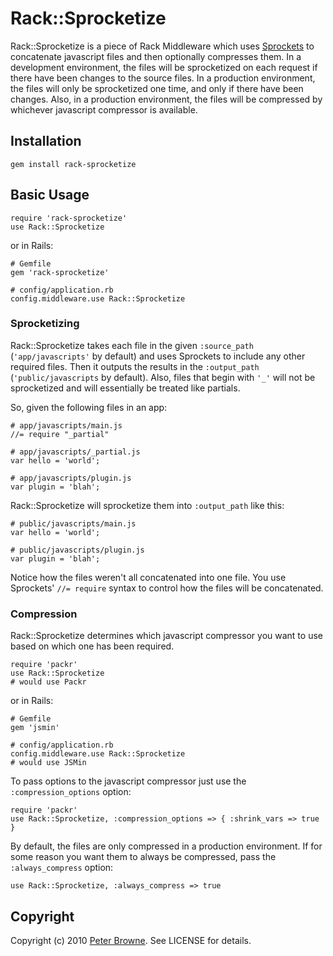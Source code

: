 # Rack::Sprocketize

Rack::Sprocketize is a piece of Rack Middleware which uses [Sprockets](http://getsprockets.org/) to concatenate javascript files and then optionally compresses them. In a development environment, the files will be sprocketized on each request if there have been changes to the source files. In a production environment, the files will only be sprocketized one time, and only if there have been changes. Also, in a production environment, the files will be compressed by whichever javascript compressor is available.

## Installation
    
    gem install rack-sprocketize
    
## Basic Usage

    require 'rack-sprocketize'
    use Rack::Sprocketize
    
or in Rails:
    
    # Gemfile
    gem 'rack-sprocketize'
    
    # config/application.rb
    config.middleware.use Rack::Sprocketize
    
### Sprocketizing
    
Rack::Sprocketize takes each file in the given `:source_path` (`'app/javascripts'` by default) and uses Sprockets to include any other required files. Then it outputs the results in the `:output_path` (`'public/javascripts` by default). Also, files that begin with `'_'` will not be sprocketized and will essentially be treated like partials.

So, given the following files in an app:

    # app/javascripts/main.js
    //= require "_partial"
    
    # app/javascripts/_partial.js
    var hello = 'world';
    
    # app/javascripts/plugin.js
    var plugin = 'blah';
    
Rack::Sprocketize will sprocketize them into `:output_path` like this:

    # public/javascripts/main.js
    var hello = 'world';
    
    # public/javascripts/plugin.js
    var plugin = 'blah';
    
Notice how the files weren't all concatenated into one file. You use Sprockets' `//= require` syntax to control how the files will be concatenated.
      
### Compression
      
Rack::Sprocketize determines which javascript compressor you want to use based on which one has been required. 

    require 'packr'
    use Rack::Sprocketize
    # would use Packr
    
or in Rails:

    # Gemfile
    gem 'jsmin'
    
    # config/application.rb
    config.middleware.use Rack::Sprocketize
    # would use JSMin

To pass options to the javascript compressor just use the `:compression_options` option:

    require 'packr'
    use Rack::Sprocketize, :compression_options => { :shrink_vars => true }
    
By default, the files are only compressed in a production environment. If for some reason you want them to always be compressed, pass the `:always_compress` option:

    use Rack::Sprocketize, :always_compress => true

## Copyright

Copyright (c) 2010 [Peter Browne](http://petebrowne.com). See LICENSE for details.
